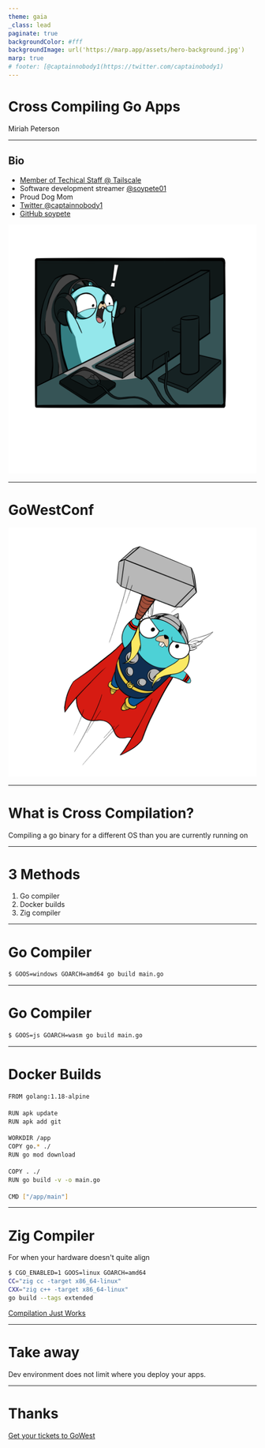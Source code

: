 ```yaml
---
theme: gaia
_class: lead
paginate: true
backgroundColor: #fff
backgroundImage: url('https://marp.app/assets/hero-background.jpg')
marp: true
# footer: [@captainnobody1(https://twitter.com/captainobody1)
---
```


# Cross Compiling Go Apps
Miriah Peterson

---

## Bio
- [Member of Techical Staff @ Tailscale](https://tailscale.com/careers/)
- Software development streamer [@soypete01](https://www.twitch.tv/soypete01)
- Proud Dog Mom
- [Twitter @captainnobody1](https://www.twitter.com/captainnobody1)
- [GitHub soypete](https://www.github.com/soypete)

![bg right](../images/Gamer_2.png)

---
# GoWestConf

![bg contain](../images/Norse_god_gopher.png)

---

# What is Cross Compilation?

Compiling a go binary for a different OS than you are currently running on

---

# 3 Methods

1. Go compiler
1. Docker builds
1. Zig compiler

---

# Go Compiler

```bash
$ GOOS=windows GOARCH=amd64 go build main.go
```

---
# Go Compiler

```bash
$ GOOS=js GOARCH=wasm go build main.go
```
---

# Docker Builds

```bash
FROM golang:1.18-alpine

RUN apk update
RUN apk add git

WORKDIR /app
COPY go.* ./
RUN go mod download

COPY . ./
RUN go build -v -o main.go

CMD ["/app/main"]
```

---

# Zig Compiler
For when your hardware doesn't quite align

```bash
$ CGO_ENABLED=1 GOOS=linux GOARCH=amd64 
CC="zig cc -target x86_64-linux" 
CXX="zig c++ -target x86_64-linux" 
go build --tags extended
```

[Compilation Just Works](https://dev.to/kristoff/zig-makes-go-cross-compilation-just-work-29ho)

---

# Take away

Dev environment does not limit where you deploy your apps. 

---
# Thanks 

[Get your tickets to GoWest](https://gowestconf.com)
